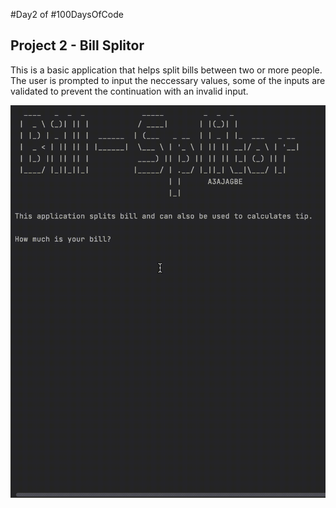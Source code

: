 #Day2 of #100DaysOfCode


## Project 2 - Bill Splitor
This is a basic application that helps split bills between two or more people. 
The user is prompted to input the neccessary values, some of the inputs are validated to prevent the continuation with an invalid input.

![Demo](https://github.com/A3AJAGBE/bill-splitor/blob/master/bill-splitor-video.gif)
